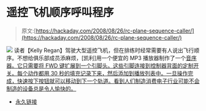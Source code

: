 # 遥控飞机顺序呼叫程序

> 原文:[https://hackaday.com/2008/08/26/rc-plane-sequence-caller/](https://hackaday.com/2008/08/26/rc-plane-sequence-caller/)

![](../Images/8fb2cf91fb63904b79967299b6ee0a06.png)
读者【Kelly Regan】驾驶大型遥控飞机，但在排练时经常需要有人说出飞行顺序。不想给俱乐部成员添麻烦，[凯利]用一个便宜的 MP3 播放器制作了一个[音序器。它只需要将 FWD 键扩展到一个引脚头。这些引脚连接到控制器背面的定制开关。每个动作都用 30 秒的填充记录下来，然后添加到播放列表中。一旦操作完成，快速按下按钮就可以移动到下一个轨道。看到人们制造消费电子行业可能不会制造的设备总是令人愉快的。](http://www.reganspace.com/Planes/MP3.html)

*   [永久链接](http://www.reganspace.com/Planes/MP3.html)